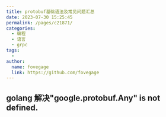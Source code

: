 ```yaml
---
title: protobuf基础语法及常见问题汇总
date: 2023-07-30 15:25:45
permalink: /pages/c21871/
categories:
  - 编程
  - 语言
  - grpc
tags:
  - 
author: 
  name: fovegage
  link: https://github.com/fovegage
---
```


## golang 解决"google.protobuf.Any" is not defined.

